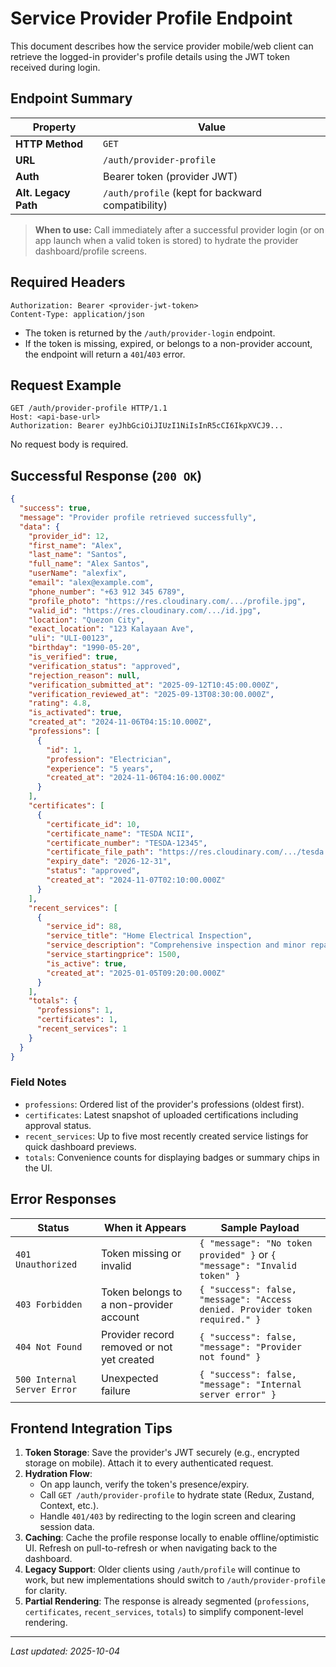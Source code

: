 # Service Provider Profile Endpoint

This document describes how the service provider mobile/web client can retrieve the logged-in provider's profile details using the JWT token received during login.

## Endpoint Summary

| Property | Value |
| --- | --- |
| **HTTP Method** | `GET` |
| **URL** | `/auth/provider-profile` |
| **Auth** | Bearer token (provider JWT) |
| **Alt. Legacy Path** | `/auth/profile` (kept for backward compatibility) |

> **When to use:** Call immediately after a successful provider login (or on app launch when a valid token is stored) to hydrate the provider dashboard/profile screens.

## Required Headers

```
Authorization: Bearer <provider-jwt-token>
Content-Type: application/json
```

- The token is returned by the `/auth/provider-login` endpoint.
- If the token is missing, expired, or belongs to a non-provider account, the endpoint will return a `401`/`403` error.

## Request Example

```http
GET /auth/provider-profile HTTP/1.1
Host: <api-base-url>
Authorization: Bearer eyJhbGciOiJIUzI1NiIsInR5cCI6IkpXVCJ9...
```

No request body is required.

## Successful Response (`200 OK`)

```json
{
  "success": true,
  "message": "Provider profile retrieved successfully",
  "data": {
    "provider_id": 12,
    "first_name": "Alex",
    "last_name": "Santos",
    "full_name": "Alex Santos",
    "userName": "alexfix",
    "email": "alex@example.com",
    "phone_number": "+63 912 345 6789",
    "profile_photo": "https://res.cloudinary.com/.../profile.jpg",
    "valid_id": "https://res.cloudinary.com/.../id.jpg",
    "location": "Quezon City",
    "exact_location": "123 Kalayaan Ave",
    "uli": "ULI-00123",
    "birthday": "1990-05-20",
    "is_verified": true,
    "verification_status": "approved",
    "rejection_reason": null,
    "verification_submitted_at": "2025-09-12T10:45:00.000Z",
    "verification_reviewed_at": "2025-09-13T08:30:00.000Z",
    "rating": 4.8,
    "is_activated": true,
    "created_at": "2024-11-06T04:15:10.000Z",
    "professions": [
      {
        "id": 1,
        "profession": "Electrician",
        "experience": "5 years",
        "created_at": "2024-11-06T04:16:00.000Z"
      }
    ],
    "certificates": [
      {
        "certificate_id": 10,
        "certificate_name": "TESDA NCII",
        "certificate_number": "TESDA-12345",
        "certificate_file_path": "https://res.cloudinary.com/.../tesda.pdf",
        "expiry_date": "2026-12-31",
        "status": "approved",
        "created_at": "2024-11-07T02:10:00.000Z"
      }
    ],
    "recent_services": [
      {
        "service_id": 88,
        "service_title": "Home Electrical Inspection",
        "service_description": "Comprehensive inspection and minor repairs",
        "service_startingprice": 1500,
        "is_active": true,
        "created_at": "2025-01-05T09:20:00.000Z"
      }
    ],
    "totals": {
      "professions": 1,
      "certificates": 1,
      "recent_services": 1
    }
  }
}
```

### Field Notes

- `professions`: Ordered list of the provider's professions (oldest first).
- `certificates`: Latest snapshot of uploaded certifications including approval status.
- `recent_services`: Up to five most recently created service listings for quick dashboard previews.
- `totals`: Convenience counts for displaying badges or summary chips in the UI.

## Error Responses

| Status | When it Appears | Sample Payload |
| --- | --- | --- |
| `401 Unauthorized` | Token missing or invalid | `{ "message": "No token provided" }` or `{ "message": "Invalid token" }` |
| `403 Forbidden` | Token belongs to a non-provider account | `{ "success": false, "message": "Access denied. Provider token required." }` |
| `404 Not Found` | Provider record removed or not yet created | `{ "success": false, "message": "Provider not found" }` |
| `500 Internal Server Error` | Unexpected failure | `{ "success": false, "message": "Internal server error" }` |

## Frontend Integration Tips

1. **Token Storage**: Save the provider's JWT securely (e.g., encrypted storage on mobile). Attach it to every authenticated request.
2. **Hydration Flow**:
   - On app launch, verify the token's presence/expiry.
   - Call `GET /auth/provider-profile` to hydrate state (Redux, Zustand, Context, etc.).
   - Handle `401/403` by redirecting to the login screen and clearing session data.
3. **Caching**: Cache the profile response locally to enable offline/optimistic UI. Refresh on pull-to-refresh or when navigating back to the dashboard.
4. **Legacy Support**: Older clients using `/auth/profile` will continue to work, but new implementations should switch to `/auth/provider-profile` for clarity.
5. **Partial Rendering**: The response is already segmented (`professions`, `certificates`, `recent_services`, `totals`) to simplify component-level rendering.

---

_Last updated: 2025-10-04_
